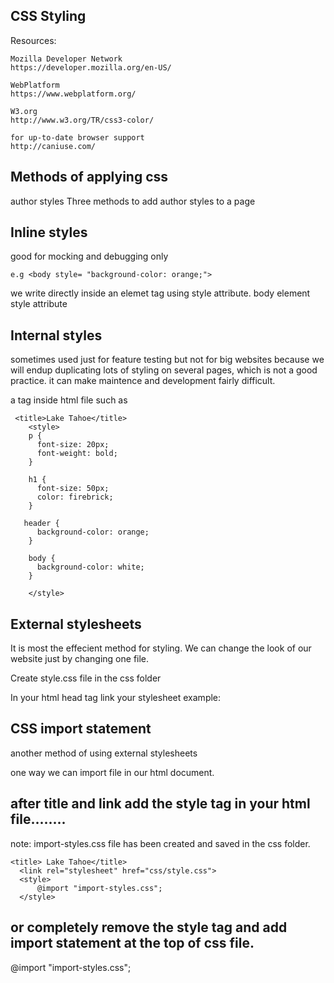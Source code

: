 CSS Styling
------------

Resources:

```
Mozilla Developer Network
https://developer.mozilla.org/en-US/

WebPlatform
https://www.webplatform.org/

W3.org
http://www.w3.org/TR/css3-color/

for up-to-date browser support
http://caniuse.com/
```

Methods of applying css
--------------------------
author styles
Three methods to add author styles to a page

Inline styles
-------------
good for mocking and debugging only

```
e.g <body style= "background-color: orange;">
```

we write directly inside an elemet tag using style attribute.
body element style attribute



Internal styles
------------------
sometimes used just for feature testing but not for big websites because we will endup duplicating lots of styling on several pages, which is not a good practice. it can make maintence and development fairly difficult.

a tag inside html file such as
```
 <title>Lake Tahoe</title>
    <style>
    p {
      font-size: 20px;
      font-weight: bold;
    }

    h1 {
      font-size: 50px;
      color: firebrick;
    }

   header {
      background-color: orange;
    }

    body {
      background-color: white;
    }

    </style>

```

External stylesheets
---------------------
It is most the effecient method for styling. We can change the look of our website just by changing one file.

Create style.css file in the css folder

In your html head tag link your stylesheet
example: <link rel="stylesheet" href='css/style.css'>


CSS import statement
--------------------
another method of using external stylesheets


one way we can import file in our html document.

after title and link add the style tag in your html file........
----------------------------------------------------------------
note: import-styles.css file has been created and saved in the css folder.

```
<title> Lake Tahoe</title>
  <link rel="stylesheet" href="css/style.css">
  <style>
      @import "import-styles.css";
  </style>
```
or completely remove the style tag and add import statement at the top of css file.
-----------------------------------------------------------------------------------
@import "import-styles.css";